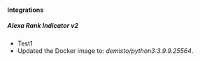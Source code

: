 
#### Integrations
##### Alexa Rank Indicator v2
- Test1
- Updated the Docker image to: *demisto/python3:3.9.9.25564*.

